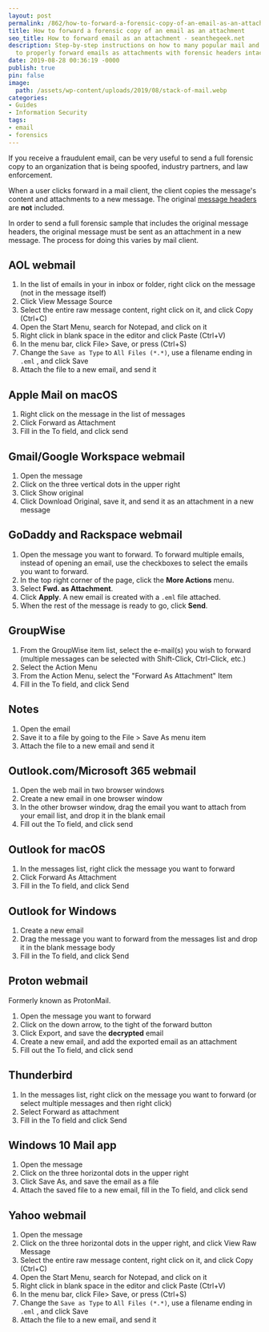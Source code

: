 ```yaml
---
layout: post
permalink: /862/how-to-forward-a-forensic-copy-of-an-email-as-an-attachment/
title: How to forward a forensic copy of an email as an attachment
seo_title: How to forward email as an attachment - seanthegeek.net
description: Step-by-step instructions on how to many popular mail and webmail clients
  to properly forward emails as attachments with forensic headers intact
date: 2019-08-28 00:36:19 -0000
publish: true
pin: false
image:
  path: /assets/wp-content/uploads/2019/08/stack-of-mail.webp
categories:
- Guides
- Information Security
tags:
- email
- forensics
---
```

If you receive a fraudulent email, can be very useful to send a full forensic copy to an organization that is being spoofed, industry partners, and law enforcement.

When a user clicks forward in a mail client, the client copies the message's content and attachments to a new message. The original [message headers](</861/how-to-view-email-headers/>) are **not** included.

In order to send a full forensic sample that includes the original message headers, the original message must be sent as an attachment in a new message. The process for doing this varies by mail client.

## AOL webmail

  1. In the list of emails in your in inbox or folder, right click on the message (not in the message itself)
  2. Click View Message Source
  3. Select the entire raw message content, right click on it, and click Copy (Ctrl+C)
  4. Open the Start Menu, search for Notepad, and click on it
  5. Right click in blank space in the editor and click Paste (Ctrl+V)
  6. In the menu bar, click File> Save, or press (Ctrl+S)
  7. Change the `Save as Type` to `All Files (*.*)`, use a filename ending in `.eml` , and click Save
  8. Attach the file to a new email, and send it

## Apple Mail on macOS

  1. Right click on the message in the list of messages
  2. Click Forward as Attachment
  3. Fill in the To field, and click send

## Gmail/Google Workspace webmail

  1. Open the message
  2. Click on the three vertical dots in the upper right
  3. Click Show original
  4. Click Download Original, save it, and send it as an attachment in a new message

## GoDaddy and Rackspace webmail

  1. Open the message you want to forward. To forward multiple emails, instead of opening an email, use the checkboxes to select the emails you want to forward.
  2. In the top right corner of the page, click the **More Actions** menu.
  3. Select **Fwd. as Attachment**.
  4. Click **Apply**. A new email is created with a `.eml` file attached.
  5. When the rest of the message is ready to go, click **Send**.

## GroupWise

  1. From the GroupWise item list, select the e-mail(s) you wish to forward (multiple messages can be selected with Shift-Click, Ctrl-Click, etc.)
  2. Select the Action Menu
  3. From the Action Menu, select the "Forward As Attachment" Item
  4. Fill in the To field, and click Send

## Notes

  1. Open the email
  2. Save it to a file by going to the File > Save As menu item
  3. Attach the file to a new email and send it

## Outlook.com/Microsoft 365 webmail

  1. Open the web mail in two browser windows
  2. Create a new email in one browser window
  3. In the other browser window, drag the email you want to attach from your email list, and drop it in the blank email
  4. Fill out the To field, and click send

## Outlook for macOS

  1. In the messages list, right click the message you want to forward
  2. Click Forward As Attachment
  3. Fill in the To field, and click Send

## Outlook for Windows

  1. Create a new email
  2. Drag the message you want to forward from the messages list and drop it in the blank message body
  3. Fill in the To field, and click Send

## Proton webmail

Formerly known as ProtonMail.

  1. Open the message you want to forward
  2. Click on the down arrow, to the tight of the forward button
  3. Click Export, and save the **decrypted** email
  4. Create a new email, and add the exported email as an attachment
  5. Fill out the To field, and click send

## Thunderbird

  1. In the messages list, right click on the message you want to forward (or select multiple messages and then right click)
  2. Select Forward as attachment
  3. Fill in the To field and click Send

## Windows 10 Mail app

  1. Open the message
  2. Click on the three horizontal dots in the upper right
  3. Click Save As, and save the email as a file
  4. Attach the saved file to a new email, fill in the To field, and click send

## Yahoo webmail

  1. Open the message
  2. Click on the three horizontal dots in the upper right, and click View Raw Message
  3. Select the entire raw message content, right click on it, and click Copy (Ctrl+C)
  4. Open the Start Menu, search for Notepad, and click on it
  5. Right click in blank space in the editor and click Paste (Ctrl+V)
  6. In the menu bar, click File> Save, or press (Ctrl+S)
  7. Change the `Save as Type` to `All Files (*.*)`, use a filename ending in `.eml` , and click Save
  8. Attach the file to a new email, and send it
